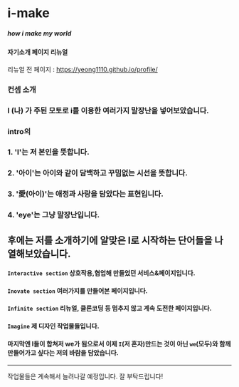 # i-make
##### how i make my world
#### 자기소개 페이지 리뉴얼  
리뉴얼 전 페이지 : https://yeong1110.github.io/profile/

### 컨셉 소개   

### I (나) 가 주된 모토로 i를 이용한 여러가지 말장난을 넣어보았습니다.
### intro의   
### 1. 'I'는 저 본인을 뜻합니다.
### 2. '아이'는 아이와 같이 담백하고 꾸밈없는 시선을 뜻합니다.
### 3. '愛(아이)'는 애정과 사랑을 담았다는 표현입니다.
### 4. 'eye'는 그냥 말장난입니다.  

## 후에는 저를 소개하기에 알맞은 I로 시작하는 단어들을 나열해보았습니다.

#### `Interactive section`   상호작용,협업해 만들었던 서비스&페이지입니다.<br>
#### `Inovate section`    여러가지를 만들어본 페이지입니다.<br>
#### `Infinite section`     리뉴얼, 클론코딩 등 멈추지 않고 계속 도전한 페이지입니다.<br>
#### `Imagine`     제 디자인 작업물들입니다.<br>

#### 마지막엔 I들이 합쳐저 we가 됨으로서 이제 `I`(저 혼자)만드는 것이 아닌 `we`(모두)와 함께 만들어가고 싶다는 저의 바람을 담았습니다.

 ---

 작업물들은 계속해서 늘려나갈 예정입니다. 잘 부탁드립니다!
